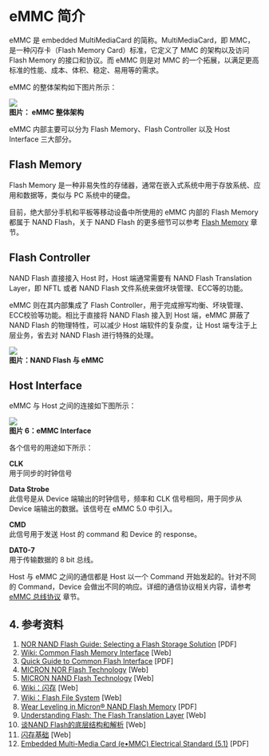 # eMMC 简介

eMMC 是 embedded MultiMediaCard 的简称。MultiMediaCard，即 MMC， 是一种闪存卡（Flash Memory Card）标准，它定义了 MMC 的架构以及访问　Flash Memory 的接口和协议。而 eMMC 则是对 MMC 的一个拓展，以满足更高标准的性能、成本、体积、稳定、易用等的需求。

eMMC 的整体架构如下图片所示：

![](emmc_architecture.png)  
**图片： eMMC 整体架构**

eMMC 内部主要可以分为 Flash Memory、Flash Controller 以及 Host Interface 三大部分。

## Flash Memory

Flash Memory 是一种非易失性的存储器，通常在嵌入式系统中用于存放系统、应用和数据等，类似与 PC 系统中的硬盘。  

目前，绝大部分手机和平板等移动设备中所使用的 eMMC 内部的 Flash Memory 都属于 NAND Flash，关于 NAND Flash 的更多细节可以参考 [Flash Memory](../index.html) 章节。


## Flash Controller

NAND Flash 直接接入 Host 时，Host 端通常需要有 NAND Flash Translation Layer，即 NFTL 或者 NAND Flash 文件系统来做坏块管理、ECC等的功能。  

eMMC 则在其内部集成了 Flash Controller，用于完成擦写均衡、坏块管理、ECC校验等功能。相比于直接将 NAND Flash 接入到 Host 端，eMMC 屏蔽了 NAND Flash 的物理特性，可以减少 Host 端软件的复杂度，让 Host 端专注于上层业务，省去对 NAND Flash 进行特殊的处理。

![](emmc_vs_nand_flash.png)  
**图片：NAND Flash 与 eMMC**

## Host Interface

eMMC 与 Host 之间的连接如下图所示：

![](emmc_host_interfaces.png)  
**图片 6：eMMC Interface**

各个信号的用途如下所示：

**CLK**  
用于同步的时钟信号

**Data Strobe**  
此信号是从 Device 端输出的时钟信号，频率和 CLK 信号相同，用于同步从 Device 端输出的数据。该信号在 eMMC 5.0 中引入。

**CMD**  
此信号用于发送 Host 的 command 和 Device 的 response。

**DAT0-7**  
用于传输数据的 8 bit 总线。

Host 与 eMMC 之间的通信都是 Host 以一个 Command 开始发起的。针对不同的 Command，Device 会做出不同的响应。详细的通信协议相关内容，请参考 [eMMC 总线协议](./emmc_bus_protocol.html) 章节。


## 4. 参考资料

1. [NOR NAND Flash Guide: Selecting a Flash Storage Solution](https://www.micron.com/~/media/documents/products/product-flyer/flyer_nor_nand_flash_guide.pdf) [PDF]  
2. [Wiki: Common Flash Memory Interface](https://en.wikipedia.org/wiki/Common_Flash_Memory_Interface) [Web]  
3. [Quick Guide to Common Flash Interface](https://www.spansion.com/Support/Application%20Notes/Quick_Guide_to_CFI_AN.pdf) [PDF]  
4. [MICRON NOR Flash Technology](https://www.micron.com/products/nor-flash) [Web]  
5. [MICRON NAND Flash Technology](https://www.micron.com/products/nand-flash) [Web]  
6. [Wiki：闪存](https://zh.wikipedia.org/wiki/%E9%97%AA%E5%AD%98) [Web]  
7. [Wiki：Flash File System](https://en.wikipedia.org/wiki/Flash_file_system) [Web]  
8. [Wear Leveling in Micron® NAND Flash Memory](https://www.micron.com/~/media/documents/products/technical-note/nand-flash/tn2961_wear_leveling_in_nand.pdf) [PDF]  
9. [Understanding Flash: The Flash Translation Layer](https://flashdba.com/2014/09/17/understanding-flash-the-flash-translation-layer/) [Web]
10. [谈NAND Flash的底层结构和解析](http://blog.sina.com.cn/s/blog_4b4b54da01016rx3.html) [Web]  
11. [闪存基础](http://www.ssdfans.com/?p=45) [Web]  
12. [Embedded Multi-Media Card (e•MMC) Electrical Standard (5.1)](http://www.jedec.org/sites/default/files/docs/JESD84-B51.pdf)  [PDF]  
